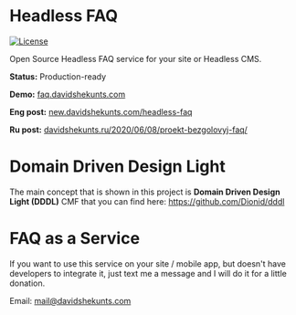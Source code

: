 # Headless FAQ
[![License](https://img.shields.io/github/license/mashape/apistatus.svg?style=flat-square)](https://github.com/Dionid/headless-faq/blob/master/LICENSE.md)

Open Source Headless FAQ service for your site or Headless CMS.

**Status:** Production-ready

**Demo:** [faq.davidshekunts.com](https://faq.davidshekunts.com)

**Eng post:** [new.davidshekunts.com/headless-faq](https://new.davidshekunts.com/headless-faq/)

**Ru post:** [davidshekunts.ru/2020/06/08/proekt-bezgolovyj-faq/](https://davidshekunts.ru/2020/06/08/proekt-bezgolovyj-faq/)

# Domain Driven Design Light

The main concept that is shown in this project is **Domain Driven Design Light (DDDL)** CMF that
you can find here: https://github.com/Dionid/dddl

# FAQ as a Service

If you want to use this service on your site / mobile app, but doesn't have developers to
integrate it, just text me a message and I will do it for a little donation.

Email: mail@davidshekunts.com